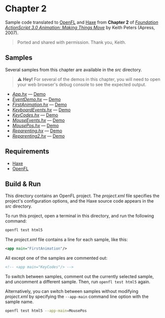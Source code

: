 # Chapter 2

Sample code translated to [OpenFL](https://openfl.org/) and [Haxe](https://haxe.org/) from **Chapter 2** of [_Foundation ActionScript 3.0 Animation: Making Things Move_](http://www.apress.com/9781590597910) by Keith Peters (Apress, 2007).

> Ported and shared with permission. Thank you, Keith.

## Samples

Several samples from this chapter are available in the _src_ directory.

> ⚠️ **Hey!** For several of the demos in this chapter, you will need to open your web browser's debug console to see the expected output.

- [_App.hx_](src/App.hx) — [Demo](https://joshtynjala.github.io/foundation-animation-making-things-move-haxe-openfl/ch02/App/index.html)
- [_EventDemo.hx_](src/EventDemo.hx) — [Demo](https://joshtynjala.github.io/foundation-animation-making-things-move-haxe-openfl/ch02/EventDemo/index.html)
- [_FirstAnimation.hx_](src/FirstAnimation.hx) — [Demo](https://joshtynjala.github.io/foundation-animation-making-things-move-haxe-openfl/ch02/FirstAnimation/index.html)
- [_KeyboardEvents.hx_](src/KeyboardEvents.hx) — [Demo](https://joshtynjala.github.io/foundation-animation-making-things-move-haxe-openfl/ch02/KeyboardEvents/index.html)
- [_KeyCodes.hx_](src/KeyCodes.hx) — [Demo](https://joshtynjala.github.io/foundation-animation-making-things-move-haxe-openfl/ch02/KeyCodes/index.html)
- [_MouseEvents.hx_](src/MouseEvents.hx) — [Demo](https://joshtynjala.github.io/foundation-animation-making-things-move-haxe-openfl/ch02/MouseEvents/index.html)
- [_MousePos.hx_](src/MousePos.hx) — [Demo](https://joshtynjala.github.io/foundation-animation-making-things-move-haxe-openfl/ch02/MousePos/index.html)
- [_Reparenting.hx_](src/Reparenting.hx) — [Demo](https://joshtynjala.github.io/foundation-animation-making-things-move-haxe-openfl/ch02/Reparenting/index.html)
- [_Reparenting2.hx_](src/Reparenting2.hx) — [Demo](https://joshtynjala.github.io/foundation-animation-making-things-move-haxe-openfl/ch02/Reparenting2/index.html)

## Requirements

- [Haxe](https://haxe.org/download/)
- [OpenFL](https://openfl.org/download/)

## Build & Run

This directory contains an OpenFL project. The _project.xml_ file specifies the project's configuration options, and the Haxe source code appears in the _src_ directory.

To run this project, open a terminal in this directory, and run the following command:

```sh
openfl test html5
```

The _project.xml_ file contains a line for each sample, like this:

```xml
<app main="FirstAnimation"/>
```

All except one of the samples are commented out:

```xml
<!-- <app main="KeyCodes"/> -->
```

To switch between samples, comment out the currently selected sample, and uncomment a different sample. Then, run `openfl test html5` again.

Alternatively, you can switch between samples without modifying _project.xml_ by specifying the `--app-main` command line option with the sample name.

```sh
openfl test html5 --app-main=MousePos
```
